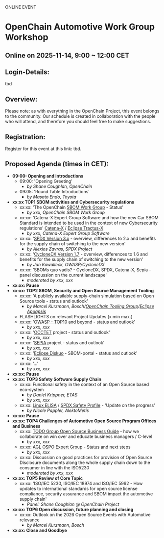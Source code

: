 ONLINE EVENT

# OpenChain Automotive Work Group Workshop

## Online on 2025-11-14, 9:00 ~ 12:00 CET

## Login-Details:

tbd

## Overview:

Please note: as with everything in the OpenChain Project, this event belongs to the community. Our schedule is created in collaboration with the people who will attend, and therefore you should feel free to make suggestions.


## Registration:

Register for this event at this link: tbd.

## Proposed Agenda (times in CET):

- **09:00: Opening and introductions**
	- 09:00: 'Opening Greeting' 
		- *by Shane Coughlan, OpenChain* 
	- 09:05: 'Round Table Introductions'
		- *by Masato Endo, Toyota*
- **xx:xx TOP1 SBOM activities and Cybersecurity regulations**
	- xx:xx: 'The OpenChain [SBOM Work Group](https://lists.openchainproject.org/g/sbom) - Status'
 		- *by xxx, OpenChain SBOM Work Group*
   	- xx:xx: 'Catena-X Expert Group Software and how the new Car SBOM Standard is intended to be used in the context of new Cybersecurity regulations' [Catena-X](https://catena-x.net/) / [Eclipse Tractus-X](https://eclipse-tractusx.github.io/)
   		- *by xxx, Catena-X Expert Group Software*
   	 - xx:xx: '[SPDX Version 3.x](https://github.com/spdx/spdx-3-model) - overview, differences to 2.x and benefits for the supply chain of switching to the new version'
   	 	- *by Alexios Zavras, SPDX Project*
	 - xx:xx: '[CycloneDX Version 1.7](https://cyclonedx.org/news/cyclonedx-v1.7-released/) - overview, differences to 1.6 and benefits for the supply chain of switching to the new version'
   	 	- *by Jan Kowalleck, OWASP/CycloneDX*
  - xx:xx: 'SBOMs quo vadis? - CycloneDX, SPDX, Catena-X, Sepia - panel discussion on the current landscape'
  	- *moderated by  xxx, xxx*
- **xx:xx: Pause**
- **xx:xx: TOP2 SBOM, Security and Open Source Management Tooling**
  - xx:xx: 'A publicly available supply-chain simulation based on Open Source tools - status and outlook'
  	- *by Marcel Kurzmann, Bosch/[OpenChain Tooling Group](https://oss-compliance-tooling.org/)/[Eclipse Apoapsis](https://eclipse-apoapsis.github.io/guidance/)*
  - FLASHLIGHTS on relevant Project Updates (x min max.)
  - xx:xx: '[OWASP - TOP10](https://owasp.org/www-project-top-ten/) and beyond - status and outlook'
    - *by xxx, xxx*
  - xx:xx: '[OCCTET](https://occtet.eu/) project - status and outlook'
  	- *by xxx, xxx*
  - xx:xx: '[SEPIA](https://github.com/OpenChain-Project/SBOM-sg-SEPIA/tree/main) project - status and outlook'
  	- *by xxx, xxx*
  - xx:xx: '[Eclipse Diskuo](https://projects.eclipse.org/proposals/eclipse-disuko) - SBOM-portal - status and outlook'
  	- *by xxx, xxx*
  - xx:xx: '...'
    - *by xxx, xxx*
- **xx:xx: Pause**
- **xx:xx: TOP3 Safety Software Supply Chain**
  - xx:xx: Functional safety in the context of an Open Source based eco-system
  	- *by Daniel Krippner, ETAS*
   	- *by xxx, xxx*
  - xx:xx: [Linux ELISA](https://elisa.tech/) / [SPDX Safety Profile](https://bit.ly/4eXJz21) - 'Update on the progress'
  	- *by Nicole Pappler, AlektoMetis*
- **xx:xx: Pause**
- **xx:xx: TOP4 Challenges of Automotive Open Source Program Offices and Business**
  - xx:xx: [TODO Group Open Source Business Guide](https://github.com/boschglobal/ospology/tree/opensource_business_guide) - how we collaborate on win over and educate business managers / C-level
  	- *by xxx, xxx*
  - xx:xx: [AGL OSPO Expert Group](https://lf-automotivelinux.atlassian.net/wiki/spaces/OSPO/overview) - Status and next steps
  	- *by xxx, xxx*
  - xx:xx: Discussion on good practices for provision of Open Source Disclosure documents along the whole supply chain down to the consumer in line with the ISO5230
  	- *moderated by  xxx, xxx*  
- **xx:xx: TOP5 Review of Core Topic**
  - xx:xx: 'ISO/IEC 5230, ISO/IEC 18974 and ISO/IEC 5962 - How updates to international standards for open source license compliance, security assurance and SBOM impact the automotive supply chain'
  	- *Panel: Shane Coughlan @ OpenChain Project*
- **xx:xx: TOP6 Open discussion, future planning and closing**
  - xx:xx: Outlook on the 2026 Open Source Events with Automotive relevance
  	- *by Marcel Kurzmann, Bosch*
- **xx:xx: Close and Goodbye**
